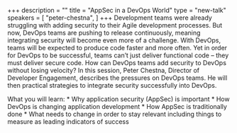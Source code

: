 +++
description = ""
title = "AppSec in a DevOps World"
type = "new-talk"
speakers = [
        "peter-chestna",
]
+++
Development teams were already struggling with adding security to their Agile development processes. But now, DevOps teams are pushing to release continuously, meaning integrating security will become even more of a challenge. With DevOps, teams will be expected to produce code faster and more often. Yet in order for DevOps to be successful, teams can’t just deliver functional code – they must deliver secure code. How can DevOps teams add security to DevOps without losing velocity? In this session, Peter Chestna, Director of Developer Engagement, describes the pressures on DevOps teams. He will then practical strategies to integrate security successfully into DevOps.

What you will learn: * Why application security (AppSec) is important * How DevOps is changing application development * How AppSec is traditionally done * What needs to change in order to stay relevant including things to measure as leading indicators of success